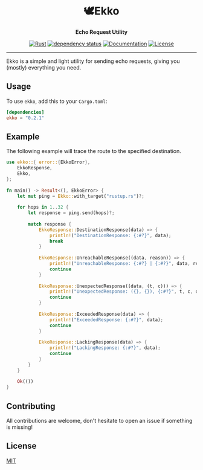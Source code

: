 <div align="center">

# 🕊️Ekko
__Echo Request Utility__

<p>

[![Rust](https://github.com/dev-bio/Ekko/workflows/Rust/badge.svg)](https://crates.io/crates/ekko)
[![dependency status](https://deps.rs/crate/ekko/0.2.0/status.svg)](https://deps.rs/crate/ekko/0.2.0)
[![Documentation](https://docs.rs/ekko/badge.svg)](https://docs.rs/ekko)
[![License](https://img.shields.io/crates/l/ekko.svg)](https://choosealicense.com/licenses/mit/)

</p>
</div>

---

Ekko is a simple and light utility for sending echo requests, giving you (mostly) everything you need.

## Usage
To use `ekko`, add this to your `Cargo.toml`:

```toml
[dependencies]
ekko = "0.2.1"
```

## Example
The following example will trace the route to the specified destination.
```rust
use ekko::{ error::{EkkoError},
    EkkoResponse,
    Ekko,
};
 
fn main() -> Result<(), EkkoError> {
    let mut ping = Ekko::with_target("rustup.rs")?;
    
    for hops in 1..32 {
        let response = ping.send(hops)?;
 
        match response {
            EkkoResponse::DestinationResponse(data) => {
                println!("DestinationResponse: {:#?}", data);
                break
            }
            
            EkkoResponse::UnreachableResponse((data, reason)) => {
                println!("UnreachableResponse: {:#?} | {:#?}", data, reason);
                continue
            }
            
            EkkoResponse::UnexpectedResponse((data, (t, c))) => {
                println!("UnexpectedResponse: ({}, {}), {:#?}", t, c, data);
                continue
            }
            
            EkkoResponse::ExceededResponse(data) => {
                println!("ExceededResponse: {:#?}", data);
                continue
            }
            
            EkkoResponse::LackingResponse(data) => {
                println!("LackingResponse: {:#?}", data);
                continue
            }
        }
    }
    
    Ok(())
}
```

## Contributing
All contributions are welcome, don't hesitate to open an issue if something is missing!

## License
[MIT](https://choosealicense.com/licenses/mit/)
